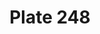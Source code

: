 ---
flag: 
order: '86'
pid: '248'
an: '9'
title: Plate 248
rev_year: 
_date: 2 octobre 1800
caption: Coeffure ordinaire en Cheveux. Manches Tailladées.
translation: Ordinary hairstyle in hair. Tailored sleeves.
student: Emily Cormack
keywords: Tailladées
column: 
flag_translation: 
permalink: /plates/248
layout: plate-page
---